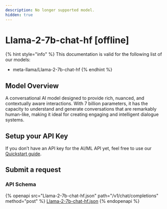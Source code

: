```yaml
---
description: No longer supported model.
hidden: true
---
```


# Llama-2-7b-chat-hf \[offline]

{% hint style="info" %}
This documentation is valid for the following list of our models:

* meta-llama/Llama-2-7b-chat-hf
{% endhint %}

## Model Overview

A conversational AI model designed to provide rich, nuanced, and contextually aware interactions. With 7 billion parameters, it has the capacity to understand and generate conversations that are remarkably human-like, making it ideal for creating engaging and intelligent dialogue systems.

## Setup your API Key

If you don’t have an API key for the AI/ML API yet, feel free to use our [Quickstart guide](https://docs.aimlapi.com/quickstart/setting-up).

## Submit a request

### API Schema

{% openapi src="Llama-2-7b-chat-hf.json" path="/v1/chat/completions" method="post" %}
[Llama-2-7b-chat-hf.json](Llama-2-7b-chat-hf.json)
{% endopenapi %}
